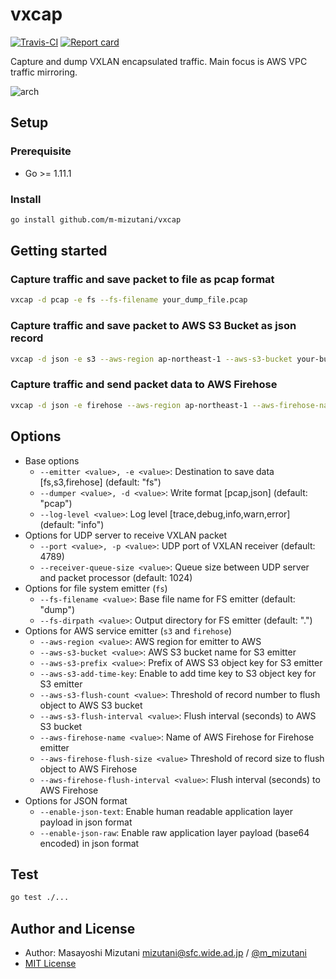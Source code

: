 # vxcap

[![Travis-CI](https://travis-ci.org/m-mizutani/vxcap.svg)](https://travis-ci.org/m-mizutani/vxcap) [![Report card](https://goreportcard.com/badge/github.com/m-mizutani/vxcap)](https://goreportcard.com/report/github.com/m-mizutani/vxcap)

Capture and dump VXLAN encapsulated traffic. Main focus is AWS VPC traffic mirroring.

![arch](https://user-images.githubusercontent.com/605953/64929961-06461c80-d867-11e9-8f83-841c94b84c85.png)

## Setup

### Prerequisite

- Go >= 1.11.1

### Install

```bash
go install github.com/m-mizutani/vxcap
```

## Getting started

### Capture traffic and save packet to file as pcap format

```bash
vxcap -d pcap -e fs --fs-filename your_dump_file.pcap
```

### Capture traffic and save packet to AWS S3 Bucket as json record

```bash
vxcap -d json -e s3 --aws-region ap-northeast-1 --aws-s3-bucket your-bucket-name
```

### Capture traffic and send packet data to AWS Firehose

```bash
vxcap -d json -e firehose --aws-region ap-northeast-1 --aws-firehose-name your-hose-name
```

## Options

- Base options
  - `--emitter <value>, -e <value>`:  Destination to save data [fs,s3,firehose] (default: "fs")
  - `--dumper <value>, -d <value>`:  Write format [pcap,json] (default: "pcap")
  - `--log-level <value>`:  Log level [trace,debug,info,warn,error] (default: "info")
- Options for UDP server to receive VXLAN packet
  - `--port <value>, -p <value>`:  UDP port of VXLAN receiver (default: 4789)
  - `--receiver-queue-size <value>`:  Queue size between UDP server and packet processor (default: 1024)
- Options for file system emitter (`fs`)
  - `--fs-filename <value>`:  Base file name for FS emitter (default: "dump")
  - `--fs-dirpath <value>`:  Output directory for FS emitter (default: ".")
- Options for AWS service emitter (`s3` and `firehose`)
  - `--aws-region <value>`:  AWS region for emitter to AWS
  - `--aws-s3-bucket <value>`:  AWS S3 bucket name for S3 emitter
  - `--aws-s3-prefix <value>`:  Prefix of AWS S3 object key for S3 emitter
  - `--aws-s3-add-time-key`:  Enable to add time key to S3 object key for S3 emitter
  - `--aws-s3-flush-count <value>`:  Threshold of record number to flush object to AWS S3 bucket
  - `--aws-s3-flush-interval <value>`: Flush interval (seconds) to AWS S3 bucket
  - `--aws-firehose-name <value>`:  Name of AWS Firehose for Firehose emitter
  - `--aws-firehose-flush-size <value>`  Threshold of record size to flush object to AWS Firehose
  - `--aws-firehose-flush-interval <value>`: Flush interval (seconds) to AWS Firehose
- Options for JSON format
  - `--enable-json-text`:  Enable human readable application layer payload in json format
  - `--enable-json-raw`:  Enable raw application layer payload (base64 encoded) in json format

## Test

```bash
go test ./...
```

## Author and License

- Author: Masayoshi Mizutani mizutani@sfc.wide.ad.jp / [@m_mizutani](https://twitter.com/m_mizutani)
- [MIT License](./LICENSE)

